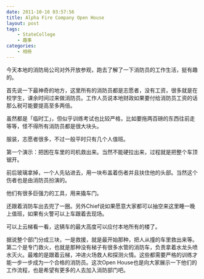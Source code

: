 ```yaml
---
date: 2011-10-16 03:57:56
title: Alpha Fire Company Open House
layout: post
tags:
    - StateCollege
    - 趣事
categories:
    - 相冊
---
```

今天本地的消防局公司对外开放参观，跑去了解了一下消防员的工作生活，挺有趣的。

首先说一下最神奇的地方，这里所有的消防员都是志愿者，没有工资，很多就是在校学生，课余时间过来做消防员。工作人员说本地财政如果要付给消防员工资的话那么税可能要提高至多两倍。

虽然都是「临时工」，但似乎训练考试也比较严格，比如要拖两百磅的东西往前走等等，怪不得所有消防员都是很大块头。

服装，志愿者很多，不过一般平时只有几个人值班。

第一个演示：把困在车里的司机救出来。当然不能硬拉出来，过程就是把整个车顶锯开。

前后玻璃拿掉，一个人先钻进去，用一块布盖着伤者并且扶住他的头部。当然这个伤者也是由消防员扮演的。

他们有很多巨强力的工具，用来撬车门。

还跟着消防车出去兜了一圈。另外Chief说如果愿意大家都可以抽空来这里睡一晚上值班，如果有火警可以上车跟着去现场。

可以上云梯看一看，这辆车的最大高度可以应付本地所有的楼了。

据说整个部门分成三块，一是救援，就是最开始那种，把人从撞的车里救出来等。第二个是专门救火，也就是那种没有梯子有很多水管的消防车，负责拿着水龙头喷水灭火。最难的是跟着云梯，冲进火场救人和探测火情。这些都需要严格的训练才能一步一步成为一个合格的消防员。这次Open House也是向大家展示一下他们的工作流程，也是希望有更多的人去加入消防部门吧。
